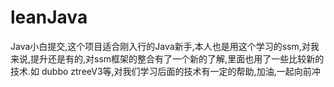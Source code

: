 # leanJava
  Java小白提交,这个项目适合刚入行的Java新手,本人也是用这个学习的ssm,对我来说,提升还是有的,对ssm框架的整合有了一个新的了解,里面也用了一些比较新的技术.如 dubbo ztreeV3等,对我们学习后面的技术有一定的帮助,加油,一起向前冲
